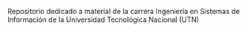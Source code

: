 Repositorio dedicado a material de la carrera Ingeniería en Sistemas de Información de la Universidad Tecnológica Nacional (UTN)
